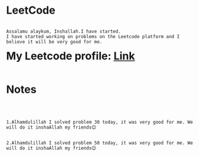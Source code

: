 # LeetCode
```

Assalamu alaykum, Inshallah.I have started.
I have started working on problems on the Leetcode platform and I believe it will be very good for me.

```

<h1 style="display: inline">My Leetcode profile: <a href="https://leetcode.com/YudupovJaloliddin">Link</a></h1>

<br>
<br>

# Notes

<br>

```

1.Alhamdulillah I solved problem 30 today, it was very good for me. We will do it inshaAllah my friends😊

```
```

2.Alhamdulillah I solved problem 50 today, it was very good for me. We will do it inshaAllah my friends😊

```
